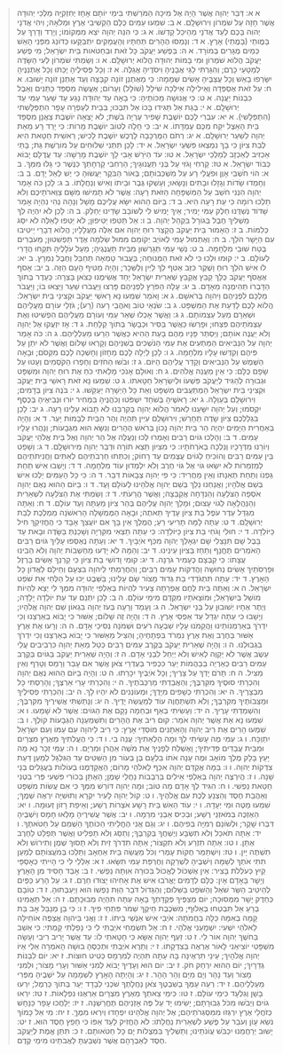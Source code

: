 > א א: דְּבַר יְהוָה אֲשֶׁר הָיָה אֶל מִיכָה הַמֹּרַשְׁתִּי בִּימֵי יוֹתָם אָחָז יְחִזְקִיָּה מַלְכֵי יְהוּדָה אֲשֶׁר חָזָה עַל שֹׁמְרוֹן וִירוּשָׁלִָם.
> א ב: שִׁמְעוּ עַמִּים כֻּלָּם הַקְשִׁיבִי אֶרֶץ וּמְלֹאָהּ; וִיהִי אֲדֹנָי יְהוִה בָּכֶם לְעֵד אֲדֹנָי מֵהֵיכַל קָדְשׁוֹ.
> א ג: כִּי הִנֵּה יְהוָה יֹצֵא מִמְּקוֹמוֹ; וְיָרַד וְדָרַךְ עַל בָּמֳותֵי (בָּמֳתֵי) אָרֶץ.
> א ד: וְנָמַסּוּ הֶהָרִים תַּחְתָּיו וְהָעֲמָקִים יִתְבַּקָּעוּ כַּדּוֹנַג מִפְּנֵי הָאֵשׁ כְּמַיִם מֻגָּרִים בְּמוֹרָד.
> א ה: בְּפֶשַׁע יַעֲקֹב כָּל זֹאת וּבְחַטֹּאות בֵּית יִשְׂרָאֵל; מִי פֶשַׁע יַעֲקֹב הֲלוֹא שֹׁמְרוֹן וּמִי בָּמוֹת יְהוּדָה הֲלוֹא יְרוּשָׁלִָם.
> א ו: וְשַׂמְתִּי שֹׁמְרוֹן לְעִי הַשָּׂדֶה לְמַטָּעֵי כָרֶם; וְהִגַּרְתִּי לַגַּי אֲבָנֶיהָ וִיסֹדֶיהָ אֲגַלֶּה.
> א ז: וְכָל פְּסִילֶיהָ יֻכַּתּוּ וְכָל אֶתְנַנֶּיהָ יִשָּׂרְפוּ בָאֵשׁ וְכָל עֲצַבֶּיהָ אָשִׂים שְׁמָמָה:  כִּי מֵאֶתְנַן זוֹנָה קִבָּצָה וְעַד אֶתְנַן זוֹנָה יָשׁוּבוּ.
> א ח: עַל זֹאת אֶסְפְּדָה וְאֵילִילָה אֵילְכָה שֹׁילָל (שׁוֹלָל) וְעָרוֹם; אֶעֱשֶׂה מִסְפֵּד כַּתַּנִּים וְאֵבֶל כִּבְנוֹת יַעֲנָה.
> א ט: כִּי אֲנוּשָׁה מַכּוֹתֶיהָ:  כִּי בָאָה עַד יְהוּדָה נָגַע עַד שַׁעַר עַמִּי עַד יְרוּשָׁלִָם.
> א י: בְּגַת אַל תַּגִּידוּ בָּכוֹ אַל תִּבְכּוּ; בְּבֵית לְעַפְרָה עָפָר הִתְפַּלָּשִׁתי (הִתְפַּלָּשִׁי).
> א יא: עִבְרִי לָכֶם יוֹשֶׁבֶת שָׁפִיר עֶרְיָה בֹשֶׁת; לֹא יָצְאָה יוֹשֶׁבֶת צַאֲנָן מִסְפַּד בֵּית הָאֵצֶל יִקַּח מִכֶּם עֶמְדָּתוֹ.
> א יב: כִּי חָלָה לְטוֹב יוֹשֶׁבֶת מָרוֹת:  כִּי יָרַד רָע מֵאֵת יְהוָה לְשַׁעַר יְרוּשָׁלִָם.
> א יג: רְתֹם הַמֶּרְכָּבָה לָרֶכֶשׁ יוֹשֶׁבֶת לָכִישׁ; רֵאשִׁית חַטָּאת הִיא לְבַת צִיּוֹן כִּי בָךְ נִמְצְאוּ פִּשְׁעֵי יִשְׂרָאֵל.
> א יד: לָכֵן תִּתְּנִי שִׁלּוּחִים עַל מוֹרֶשֶׁת גַּת; בָּתֵּי אַכְזִיב לְאַכְזָב לְמַלְכֵי יִשְׂרָאֵל.
> א טו: עֹד הַיֹּרֵשׁ אָבִי לָךְ יוֹשֶׁבֶת מָרֵשָׁה:  עַד עֲדֻלָּם יָבוֹא כְּבוֹד יִשְׂרָאֵל.
> א טז: קָרְחִי וָגֹזִּי עַל בְּנֵי תַּעֲנוּגָיִךְ; הַרְחִבִי קָרְחָתֵךְ כַּנֶּשֶׁר כִּי גָלוּ מִמֵּךְ.
> ב א: הוֹי חֹשְׁבֵי אָוֶן וּפֹעֲלֵי רָע עַל מִשְׁכְּבוֹתָם; בְּאוֹר הַבֹּקֶר יַעֲשׂוּהָ כִּי יֶשׁ לְאֵל יָדָם.
> ב ב: וְחָמְדוּ שָׂדוֹת וְגָזָלוּ וּבָתִּים וְנָשָׂאוּ; וְעָשְׁקוּ גֶּבֶר וּבֵיתוֹ וְאִישׁ וְנַחֲלָתוֹ.
> ב ג: לָכֵן כֹּה אָמַר יְהוָה הִנְנִי חֹשֵׁב עַל הַמִּשְׁפָּחָה הַזֹּאת רָעָה:  אֲשֶׁר לֹא תָמִישׁוּ מִשָּׁם צַוְּארֹתֵיכֶם וְלֹא תֵלְכוּ רוֹמָה כִּי עֵת רָעָה הִיא.
> ב ד: בַּיּוֹם הַהוּא יִשָּׂא עֲלֵיכֶם מָשָׁל וְנָהָה נְהִי נִהְיָה אָמַר שָׁדוֹד נְשַׁדֻּנוּ חֵלֶק עַמִּי יָמִיר; אֵיךְ יָמִישׁ לִי לְשׁוֹבֵב שָׂדֵינוּ יְחַלֵּק.
> ב ה: לָכֵן לֹא יִהְיֶה לְךָ מַשְׁלִיךְ חֶבֶל בְּגוֹרָל בִּקְהַל יְהוָה.
> ב ו: אַל תַּטִּפוּ יַטִּיפוּן; לֹא יַטִּפוּ לָאֵלֶּה לֹא יִסַּג כְּלִמּוֹת.
> ב ז: הֶאָמוּר בֵּית יַעֲקֹב הֲקָצַר רוּחַ יְהוָה אִם אֵלֶּה מַעֲלָלָיו; הֲלוֹא דְבָרַי יֵיטִיבוּ עִם הַיָּשָׁר הֹלֵךְ.
> ב ח: וְאֶתְמוּל עַמִּי לְאוֹיֵב יְקוֹמֵם מִמּוּל שַׂלְמָה אֶדֶר תַּפְשִׁטוּן; מֵעֹבְרִים בֶּטַח שׁוּבֵי מִלְחָמָה.
> ב ט: נְשֵׁי עַמִּי תְּגָרְשׁוּן מִבֵּית תַּעֲנֻגֶיהָ; מֵעַל עֹלָלֶיהָ תִּקְחוּ הֲדָרִי לְעוֹלָם.
> ב י: קוּמוּ וּלְכוּ כִּי לֹא זֹאת הַמְּנוּחָה; בַּעֲבוּר טָמְאָה תְּחַבֵּל וְחֶבֶל נִמְרָץ.
> ב יא: לוּ אִישׁ הֹלֵךְ רוּחַ וָשֶׁקֶר כִּזֵּב אַטִּף לְךָ לַיַּיִן וְלַשֵּׁכָר; וְהָיָה מַטִּיף הָעָם הַזֶּה.
> ב יב: אָסֹף אֶאֱסֹף יַעֲקֹב כֻּלָּךְ קַבֵּץ אֲקַבֵּץ שְׁאֵרִית יִשְׂרָאֵל יַחַד אֲשִׂימֶנּוּ כְּצֹאן בָּצְרָה:  כְּעֵדֶר בְּתוֹךְ הַדָּבְרוֹ תְּהִימֶנָה מֵאָדָם.
> ב יג: עָלָה הַפֹּרֵץ לִפְנֵיהֶם פָּרְצוּ וַיַּעֲבֹרוּ שַׁעַר וַיֵּצְאוּ בוֹ; וַיַּעֲבֹר מַלְכָּם לִפְנֵיהֶם וַיהוָה בְּרֹאשָׁם.
> ג א: וָאֹמַר שִׁמְעוּ נָא רָאשֵׁי יַעֲקֹב וּקְצִינֵי בֵּית יִשְׂרָאֵל:  הֲלוֹא לָכֶם לָדַעַת אֶת הַמִּשְׁפָּט.
> ג ב: שֹׂנְאֵי טוֹב וְאֹהֲבֵי רָעה (רָע); גֹּזְלֵי עוֹרָם מֵעֲלֵיהֶם וּשְׁאֵרָם מֵעַל עַצְמוֹתָם.
> ג ג: וַאֲשֶׁר אָכְלוּ שְׁאֵר עַמִּי וְעוֹרָם מֵעֲלֵיהֶם הִפְשִׁיטוּ וְאֶת עַצְמֹתֵיהֶם פִּצֵּחוּ; וּפָרְשׂוּ כַּאֲשֶׁר בַּסִּיר וּכְבָשָׂר בְּתוֹךְ קַלָּחַת.
> ג ד: אָז יִזְעֲקוּ אֶל יְהוָה וְלֹא יַעֲנֶה אוֹתָם; וְיַסְתֵּר פָּנָיו מֵהֶם בָּעֵת הַהִיא כַּאֲשֶׁר הֵרֵעוּ מַעַלְלֵיהֶם.
> ג ה: כֹּה אָמַר יְהוָה עַל הַנְּבִיאִים הַמַּתְעִים אֶת עַמִּי הַנֹּשְׁכִים בְּשִׁנֵּיהֶם וְקָרְאוּ שָׁלוֹם וַאֲשֶׁר לֹא יִתֵּן עַל פִּיהֶם וְקִדְּשׁוּ עָלָיו מִלְחָמָה.
> ג ו: לָכֵן לַיְלָה לָכֶם מֵחָזוֹן וְחָשְׁכָה לָכֶם מִקְּסֹם; וּבָאָה הַשֶּׁמֶשׁ עַל הַנְּבִיאִים וְקָדַר עֲלֵיהֶם הַיּוֹם.
> ג ז: וּבֹשׁוּ הַחֹזִים וְחָפְרוּ הַקֹּסְמִים וְעָטוּ עַל שָׂפָם כֻּלָּם:  כִּי אֵין מַעֲנֵה אֱלֹהִים.
> ג ח: וְאוּלָם אָנֹכִי מָלֵאתִי כֹחַ אֶת רוּחַ יְהוָה וּמִשְׁפָּט וּגְבוּרָה לְהַגִּיד לְיַעֲקֹב פִּשְׁעוֹ וּלְיִשְׂרָאֵל חַטָּאתוֹ.
> ג ט: שִׁמְעוּ נָא זֹאת רָאשֵׁי בֵּית יַעֲקֹב וּקְצִינֵי בֵּית יִשְׂרָאֵל הַמְתַעֲבִים מִשְׁפָּט וְאֵת כָּל הַיְשָׁרָה יְעַקֵּשׁוּ.
> ג י: בֹּנֶה צִיּוֹן בְּדָמִים; וִירוּשָׁלִַם בְּעַוְלָה.
> ג יא: רָאשֶׁיהָ בְּשֹׁחַד יִשְׁפֹּטוּ וְכֹהֲנֶיהָ בִּמְחִיר יוֹרוּ וּנְבִיאֶיהָ בְּכֶסֶף יִקְסֹמוּ; וְעַל יְהוָה יִשָּׁעֵנוּ לֵאמֹר הֲלוֹא יְהוָה בְּקִרְבֵּנוּ לֹא תָבוֹא עָלֵינוּ רָעָה.
> ג יב: לָכֵן בִּגְלַלְכֶם צִיּוֹן שָׂדֶה תֵחָרֵשׁ; וִירוּשָׁלִַם עִיִּין תִּהְיֶה וְהַר הַבַּיִת לְבָמוֹת יָעַר.
> ד א: וְהָיָה בְּאַחֲרִית הַיָּמִים יִהְיֶה הַר בֵּית יְהוָה נָכוֹן בְּרֹאשׁ הֶהָרִים וְנִשָּׂא הוּא מִגְּבָעוֹת; וְנָהֲרוּ עָלָיו עַמִּים.
> ד ב: וְהָלְכוּ גּוֹיִם רַבִּים וְאָמְרוּ לְכוּ וְנַעֲלֶה אֶל הַר יְהוָה וְאֶל בֵּית אֱלֹהֵי יַעֲקֹב וְיוֹרֵנוּ מִדְּרָכָיו וְנֵלְכָה בְּאֹרְחֹתָיו:  כִּי מִצִּיּוֹן תֵּצֵא תוֹרָה וּדְבַר יְהוָה מִירוּשָׁלִָם.
> ד ג: וְשָׁפַט בֵּין עַמִּים רַבִּים וְהוֹכִיחַ לְגוֹיִם עֲצֻמִים עַד רָחוֹק; וְכִתְּתוּ חַרְבֹתֵיהֶם לְאִתִּים וַחֲנִיתֹתֵיהֶם לְמַזְמֵרוֹת לֹא יִשְׂאוּ גּוֹי אֶל גּוֹי חֶרֶב וְלֹא יִלְמְדוּן עוֹד מִלְחָמָה.
> ד ד: וְיָשְׁבוּ אִישׁ תַּחַת גַּפְנוֹ וְתַחַת תְּאֵנָתוֹ וְאֵין מַחֲרִיד:  כִּי פִי יְהוָה צְבָאוֹת דִּבֵּר.
> ד ה: כִּי כָּל הָעַמִּים יֵלְכוּ אִישׁ בְּשֵׁם אֱלֹהָיו; וַאֲנַחְנוּ נֵלֵךְ בְּשֵׁם יְהוָה אֱלֹהֵינוּ לְעוֹלָם וָעֶד.
> ד ו: בַּיּוֹם הַהוּא נְאֻם יְהוָה אֹסְפָה הַצֹּלֵעָה וְהַנִּדָּחָה אֲקַבֵּצָה; וַאֲשֶׁר הֲרֵעֹתִי.
> ד ז: וְשַׂמְתִּי אֶת הַצֹּלֵעָה לִשְׁאֵרִית וְהַנַּהֲלָאָה לְגוֹי עָצוּם; וּמָלַךְ יְהוָה עֲלֵיהֶם בְּהַר צִיּוֹן מֵעַתָּה וְעַד עוֹלָם.
> ד ח: וְאַתָּה מִגְדַּל עֵדֶר עֹפֶל בַּת צִיּוֹן עָדֶיךָ תֵּאתֶה; וּבָאָה הַמֶּמְשָׁלָה הָרִאשֹׁנָה מַמְלֶכֶת לְבַת יְרוּשָׁלִָם.
> ד ט: עַתָּה לָמָּה תָרִיעִי רֵעַ; הֲמֶלֶךְ אֵין בָּךְ אִם יוֹעֲצֵךְ אָבָד כִּי הֶחֱזִיקֵךְ חִיל כַּיּוֹלֵדָה.
> ד י: חוּלִי וָגֹחִי בַּת צִיּוֹן כַּיּוֹלֵדָה:  כִּי עַתָּה תֵצְאִי מִקִּרְיָה וְשָׁכַנְתְּ בַּשָּׂדֶה וּבָאת עַד בָּבֶל שָׁם תִּנָּצֵלִי שָׁם יִגְאָלֵךְ יְהוָה מִכַּף אֹיְבָיִךְ.
> ד יא: וְעַתָּה נֶאֶסְפוּ עָלַיִךְ גּוֹיִם רַבִּים הָאֹמְרִים תֶּחֱנָף וְתַחַז בְּצִיּוֹן עֵינֵינוּ.
> ד יב: וְהֵמָּה לֹא יָדְעוּ מַחְשְׁבוֹת יְהוָה וְלֹא הֵבִינוּ עֲצָתוֹ:  כִּי קִבְּצָם כֶּעָמִיר גֹּרְנָה.
> ד יג: קוּמִי וָדוֹשִׁי בַת צִיּוֹן כִּי קַרְנֵךְ אָשִׂים בַּרְזֶל וּפַרְסֹתַיִךְ אָשִׂים נְחוּשָׁה וַהֲדִקּוֹת עַמִּים רַבִּים; וְהַחֲרַמְתִּי לַיהוָה בִּצְעָם וְחֵילָם לַאֲדוֹן כָּל הָאָרֶץ.
> ד יד: עַתָּה תִּתְגֹּדְדִי בַת גְּדוּד מָצוֹר שָׂם עָלֵינוּ; בַּשֵּׁבֶט יַכּוּ עַל הַלְּחִי אֵת שֹׁפֵט יִשְׂרָאֵל.
> ה א: וְאַתָּה בֵּית לֶחֶם אֶפְרָתָה צָעִיר לִהְיוֹת בְּאַלְפֵי יְהוּדָה מִמְּךָ לִי יֵצֵא לִהְיוֹת מוֹשֵׁל בְּיִשְׂרָאֵל; וּמוֹצָאֹתָיו מִקֶּדֶם מִימֵי עוֹלָם.
> ה ב: לָכֵן יִתְּנֵם עַד עֵת יוֹלֵדָה יָלָדָה; וְיֶתֶר אֶחָיו יְשׁוּבוּן עַל בְּנֵי יִשְׂרָאֵל.
> ה ג: וְעָמַד וְרָעָה בְּעֹז יְהוָה בִּגְאוֹן שֵׁם יְהוָה אֱלֹהָיו; וְיָשָׁבוּ כִּי עַתָּה יִגְדַּל עַד אַפְסֵי אָרֶץ.
> ה ד: וְהָיָה זֶה שָׁלוֹם; אַשּׁוּר כִּי יָבוֹא בְאַרְצֵנוּ וְכִי יִדְרֹךְ בְּאַרְמְנוֹתֵינוּ וַהֲקֵמֹנוּ עָלָיו שִׁבְעָה רֹעִים וּשְׁמֹנָה נְסִיכֵי אָדָם.
> ה ה: וְרָעוּ אֶת אֶרֶץ אַשּׁוּר בַּחֶרֶב וְאֶת אֶרֶץ נִמְרֹד בִּפְתָחֶיהָ; וְהִצִּיל מֵאַשּׁוּר כִּי יָבוֹא בְאַרְצֵנוּ וְכִי יִדְרֹךְ בִּגְבוּלֵנוּ.
> ה ו: וְהָיָה שְׁאֵרִית יַעֲקֹב בְּקֶרֶב עַמִּים רַבִּים כְּטַל מֵאֵת יְהוָה כִּרְבִיבִים עֲלֵי עֵשֶׂב אֲשֶׁר לֹא יְקַוֶּה לְאִישׁ וְלֹא יְיַחֵל לִבְנֵי אָדָם.
> ה ז: וְהָיָה שְׁאֵרִית יַעֲקֹב בַּגּוֹיִם בְּקֶרֶב עַמִּים רַבִּים כְּאַרְיֵה בְּבַהֲמוֹת יַעַר כִּכְפִיר בְּעֶדְרֵי צֹאן אֲשֶׁר אִם עָבַר וְרָמַס וְטָרַף וְאֵין מַצִּיל.
> ה ח: תָּרֹם יָדְךָ עַל צָרֶיךָ; וְכָל אֹיְבֶיךָ יִכָּרֵתוּ.
> ה ט: וְהָיָה בַיּוֹם הַהוּא נְאֻם יְהוָה וְהִכְרַתִּי סוּסֶיךָ מִקִּרְבֶּךָ; וְהַאֲבַדְתִּי מַרְכְּבֹתֶיךָ.
> ה י: וְהִכְרַתִּי עָרֵי אַרְצֶךָ; וְהָרַסְתִּי כָּל מִבְצָרֶיךָ.
> ה יא: וְהִכְרַתִּי כְשָׁפִים מִיָּדֶךָ; וּמְעוֹנְנִים לֹא יִהְיוּ לָךְ.
> ה יב: וְהִכְרַתִּי פְסִילֶיךָ וּמַצֵּבוֹתֶיךָ מִקִּרְבֶּךָ; וְלֹא תִשְׁתַּחֲוֶה עוֹד לְמַעֲשֵׂה יָדֶיךָ.
> ה יג: וְנָתַשְׁתִּי אֲשֵׁירֶיךָ מִקִּרְבֶּךָ; וְהִשְׁמַדְתִּי עָרֶיךָ.
> ה יד: וְעָשִׂיתִי בְּאַף וּבְחֵמָה נָקָם אֶת הַגּוֹיִם:  אֲשֶׁר לֹא שָׁמֵעוּ.
> ו א: שִׁמְעוּ נָא אֵת אֲשֶׁר יְהוָה אֹמֵר:  קוּם רִיב אֶת הֶהָרִים וְתִשְׁמַעְנָה הַגְּבָעוֹת קוֹלֶךָ.
> ו ב: שִׁמְעוּ הָרִים אֶת רִיב יְהוָה וְהָאֵתָנִים מוֹסְדֵי אָרֶץ:  כִּי רִיב לַיהוָה עִם עַמּוֹ וְעִם יִשְׂרָאֵל יִתְוַכָּח.
> ו ג: עַמִּי מֶה עָשִׂיתִי לְךָ וּמָה הֶלְאֵתִיךָ:  עֲנֵה בִי.
> ו ד: כִּי הֶעֱלִתִיךָ מֵאֶרֶץ מִצְרַיִם וּמִבֵּית עֲבָדִים פְּדִיתִיךָ; וָאֶשְׁלַח לְפָנֶיךָ אֶת מֹשֶׁה אַהֲרֹן וּמִרְיָם.
> ו ה: עַמִּי זְכָר נָא מַה יָּעַץ בָּלָק מֶלֶךְ מוֹאָב וּמֶה עָנָה אֹתוֹ בִּלְעָם בֶּן בְּעוֹר מִן הַשִּׁטִּים עַד הַגִּלְגָּל לְמַעַן דַּעַת צִדְקוֹת יְהוָה.
> ו ו: בַּמָּה אֲקַדֵּם יְהוָה אִכַּף לֵאלֹהֵי מָרוֹם; הַאֲקַדְּמֶנּוּ בְעוֹלוֹת בַּעֲגָלִים בְּנֵי שָׁנָה.
> ו ז: הֲיִרְצֶה יְהוָה בְּאַלְפֵי אֵילִים בְּרִבְבוֹת נַחֲלֵי שָׁמֶן; הַאֶתֵּן בְּכוֹרִי פִּשְׁעִי פְּרִי בִטְנִי חַטַּאת נַפְשִׁי.
> ו ח: הִגִּיד לְךָ אָדָם מַה טּוֹב; וּמָה יְהוָה דּוֹרֵשׁ מִמְּךָ כִּי אִם עֲשׂוֹת מִשְׁפָּט וְאַהֲבַת חֶסֶד וְהַצְנֵעַ לֶכֶת עִם אֱלֹהֶיךָ.
> ו ט: קוֹל יְהוָה לָעִיר יִקְרָא וְתוּשִׁיָּה יִרְאֶה שְׁמֶךָ; שִׁמְעוּ מַטֶּה וּמִי יְעָדָהּ.
> ו י: עוֹד הַאִשׁ בֵּית רָשָׁע אֹצְרוֹת רֶשַׁע; וְאֵיפַת רָזוֹן זְעוּמָה.
> ו יא: הַאֶזְכֶּה בְּמֹאזְנֵי רֶשַׁע; וּבְכִיס אַבְנֵי מִרְמָה.
> ו יב: אֲשֶׁר עֲשִׁירֶיהָ מָלְאוּ חָמָס וְיֹשְׁבֶיהָ דִּבְּרוּ שָׁקֶר; וּלְשׁוֹנָם רְמִיָּה בְּפִיהֶם.
> ו יג: וְגַם אֲנִי הֶחֱלֵיתִי הַכּוֹתֶךָ הַשְׁמֵם עַל חַטֹּאתֶךָ.
> ו יד: אַתָּה תֹאכַל וְלֹא תִשְׂבָּע וְיֶשְׁחֲךָ בְּקִרְבֶּךָ; וְתַסֵּג וְלֹא תַפְלִיט וַאֲשֶׁר תְּפַלֵּט לַחֶרֶב אֶתֵּן.
> ו טו: אַתָּה תִזְרַע וְלֹא תִקְצוֹר; אַתָּה תִדְרֹךְ זַיִת וְלֹא תָסוּךְ שֶׁמֶן וְתִירוֹשׁ וְלֹא תִשְׁתֶּה יָּיִן.
> ו טז: וְיִשְׁתַּמֵּר חֻקּוֹת עָמְרִי וְכֹל מַעֲשֵׂה בֵית אַחְאָב וַתֵּלְכוּ בְּמֹעֲצוֹתָם לְמַעַן תִּתִּי אֹתְךָ לְשַׁמָּה וְיֹשְׁבֶיהָ לִשְׁרֵקָה וְחֶרְפַּת עַמִּי תִּשָּׂאוּ.
> ז א: אַלְלַי לִי כִּי הָיִיתִי כְּאָסְפֵּי קַיִץ כְּעֹלְלֹת בָּצִיר:  אֵין אֶשְׁכּוֹל לֶאֱכוֹל בִּכּוּרָה אִוְּתָה נַפְשִׁי.
> ז ב: אָבַד חָסִיד מִן הָאָרֶץ וְיָשָׁר בָּאָדָם אָיִן:  כֻּלָּם לְדָמִים יֶאֱרֹבוּ אִישׁ אֶת אָחִיהוּ יָצוּדוּ חֵרֶם.
> ז ג: עַל הָרַע כַּפַּיִם לְהֵיטִיב הַשַּׂר שֹׁאֵל וְהַשֹּׁפֵט בַּשִּׁלּוּם; וְהַגָּדוֹל דֹּבֵר הַוַּת נַפְשׁוֹ הוּא וַיְעַבְּתוּהָ.
> ז ד: טוֹבָם כְּחֵדֶק יָשָׁר מִמְּסוּכָה; יוֹם מְצַפֶּיךָ פְּקֻדָּתְךָ בָאָה עַתָּה תִהְיֶה מְבוּכָתָם.
> ז ה: אַל תַּאֲמִינוּ בְרֵעַ אַל תִּבְטְחוּ בְּאַלּוּף; מִשֹּׁכֶבֶת חֵיקֶךָ שְׁמֹר פִּתְחֵי פִיךָ.
> ז ו: כִּי בֵן מְנַבֵּל אָב בַּת קָמָה בְאִמָּהּ כַּלָּה בַּחֲמֹתָהּ:  אֹיְבֵי אִישׁ אַנְשֵׁי בֵיתוֹ.
> ז ז: וַאֲנִי בַּיהוָה אֲצַפֶּה אוֹחִילָה לֵאלֹהֵי יִשְׁעִי:  יִשְׁמָעֵנִי אֱלֹהָי.
> ז ח: אַל תִּשְׂמְחִי אֹיַבְתִּי לִי כִּי נָפַלְתִּי קָמְתִּי:  כִּי אֵשֵׁב בַּחֹשֶׁךְ יְהוָה אוֹר לִי.
> ז ט: זַעַף יְהוָה אֶשָּׂא כִּי חָטָאתִי לוֹ:  עַד אֲשֶׁר יָרִיב רִיבִי וְעָשָׂה מִשְׁפָּטִי יוֹצִיאֵנִי לָאוֹר אֶרְאֶה בְּצִדְקָתוֹ.
> ז י: וְתֵרֶא אֹיַבְתִּי וּתְכַסֶּהָ בוּשָׁה הָאֹמְרָה אֵלַי אַיּוֹ יְהוָה אֱלֹהָיִךְ; עֵינַי תִּרְאֶינָּה בָּהּ עַתָּה תִּהְיֶה לְמִרְמָס כְּטִיט חוּצוֹת.
> ז יא: יוֹם לִבְנוֹת גְּדֵרָיִךְ; יוֹם הַהוּא יִרְחַק חֹק.
> ז יב: יוֹם הוּא וְעָדֶיךָ יָבוֹא לְמִנִּי אַשּׁוּר וְעָרֵי מָצוֹר; וּלְמִנִּי מָצוֹר וְעַד נָהָר וְיָם מִיָּם וְהַר הָהָר.
> ז יג: וְהָיְתָה הָאָרֶץ לִשְׁמָמָה עַל יֹשְׁבֶיהָ מִפְּרִי מַעַלְלֵיהֶם.
> ז יד: רְעֵה עַמְּךָ בְשִׁבְטֶךָ צֹאן נַחֲלָתֶךָ שֹׁכְנִי לְבָדָד יַעַר בְּתוֹךְ כַּרְמֶל; יִרְעוּ בָשָׁן וְגִלְעָד כִּימֵי עוֹלָם.
> ז טו: כִּימֵי צֵאתְךָ מֵאֶרֶץ מִצְרָיִם אַרְאֶנּוּ נִפְלָאוֹת.
> ז טז: יִרְאוּ גוֹיִם וְיֵבֹשׁוּ מִכֹּל גְּבוּרָתָם; יָשִׂימוּ יָד עַל פֶּה אָזְנֵיהֶם תֶּחֱרַשְׁנָה.
> ז יז: יְלַחֲכוּ עָפָר כַּנָּחָשׁ כְּזֹחֲלֵי אֶרֶץ יִרְגְּזוּ מִמִּסְגְּרֹתֵיהֶם; אֶל יְהוָה אֱלֹהֵינוּ יִפְחָדוּ וְיִרְאוּ מִמֶּךָּ.
> ז יח: מִי אֵל כָּמוֹךָ נֹשֵׂא עָוֹן וְעֹבֵר עַל פֶּשַׁע לִשְׁאֵרִית נַחֲלָתוֹ:  לֹא הֶחֱזִיק לָעַד אַפּוֹ כִּי חָפֵץ חֶסֶד הוּא.
> ז יט: יָשׁוּב יְרַחֲמֵנוּ יִכְבֹּשׁ עֲוֹנֹתֵינוּ; וְתַשְׁלִיךְ בִּמְצֻלוֹת יָם כָּל חַטֹּאותָם.
> ז כ: תִּתֵּן אֱמֶת לְיַעֲקֹב חֶסֶד לְאַבְרָהָם אֲשֶׁר נִשְׁבַּעְתָּ לַאֲבֹתֵינוּ מִימֵי קֶדֶם.
